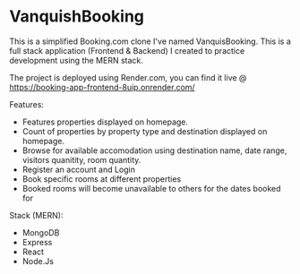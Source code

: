 # VanquishBooking
This is a simplified Booking.com clone I've named VanquisBooking. This is a full stack application (Frontend & Backend) I created to practice development using the MERN stack.

The project is deployed using Render.com, you can find it live @ https://booking-app-frontend-8uip.onrender.com/

Features:
- Features properties displayed on homepage.
- Count of properties by property type and destination displayed on homepage.
- Browse for available accomodation using destination name, date range, visitors quanitity, room quantity.
- Register an account and Login
- Book specific rooms at different properties
- Booked rooms will become unavailable to others for the dates booked for


Stack (MERN):
- MongoDB
- Express
- React
- Node.Js

  
